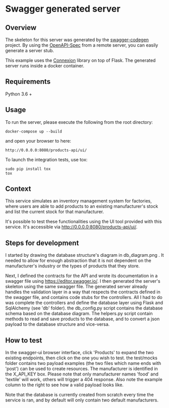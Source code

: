 # Swagger generated server

## Overview
The skeleton for this server was generated by the [swagger-codegen](https://github.com/swagger-api/swagger-codegen) project. By using the
[OpenAPI-Spec](https://github.com/swagger-api/swagger-core/wiki) from a remote server, you can easily generate a server stub.

This example uses the [Connexion](https://github.com/zalando/connexion) library on top of Flask.
The generated server runs inside a docker container.

## Requirements
Python 3.6 +

## Usage
To run the server, please execute the following from the root directory:

```
docker-compose up --build
```

and open your browser to here:

```
http://0.0.0.0:8080/products-api/ui/
```

To launch the integration tests, use tox:
```
sudo pip install tox
tox
```

## Context

This service simulates an inventory management system for factories, where users are able to add products to an existing manufacturer's stock and list the current stock for that manufacturer.

It's possible to test these functionalities using the UI tool provided with this service. It's accessible via http://0.0.0.0:8080/products-api/ui/.

## Steps for development

I started by drawing the database structure's diagram in db_diagram.png . It needed to allow for enough abstraction that it is not dependent on the manufacturer's industry or the types of products that they store.

Next, I defined the contracts for the API and wrote its documentation in a swagger file using https://editor.swagger.io/. I then generated the server's skeleton using the same swagger file. The generated server already handles the validation layer in a way that respects the contracts defined in the swagger file, and contains code stubs for the controllers. All I had to do was complete the controllers and define the database layer using Flask and SqlAlchemy (see 'db' folder). the db_config.py script contains the database schema based on the database diagram. The helpers.py script contain methods to read and save products to the database, and to convert a json payload to the database structure and vice-versa.

## How to test
In the swagger-ui browser interface, click 'Products' to expand the two existing endpoints, then click on the one you wish to test. the test/mocks folder contains two payload examples (the two files which name ends with 'post') can be used to create resources. The manufacturer is identified in the X_API_KEY box. Please note that only manufacturer names 'food' and 'textile' will work, others will trigger a 404 response. Also note the example column to the right to see how a valid payload looks like.

Note that the database is currently created from scratch every time the service is ran, and by default will only contain two default manufacturers.
